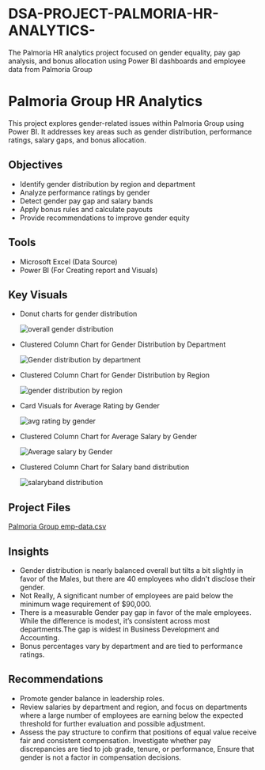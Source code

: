 # DSA-PROJECT-PALMORIA-HR-ANALYTICS-
The Palmoria HR analytics project focused on gender equality, pay gap analysis, and bonus allocation using Power BI dashboards and employee data from Palmoria Group
# Palmoria Group HR Analytics
This project explores gender-related issues within Palmoria Group using Power BI. It addresses key areas such as gender distribution, performance ratings, salary gaps, and bonus allocation.
## Objectives
- Identify gender distribution by region and department
- Analyze performance ratings by gender
- Detect gender pay gap and salary bands
- Apply bonus rules and calculate payouts
- Provide recommendations to improve gender equity

## Tools
- Microsoft Excel (Data Source)
- Power BI (For Creating report and Visuals)
## Key Visuals
- Donut charts for gender distribution

   ![overall gender distribution](https://github.com/user-attachments/assets/d1b0f1fa-c0e8-43cd-bff8-ba9613546e43)

- Clustered Column Chart for Gender Distribution by Department


   ![Gender distribution by department](https://github.com/user-attachments/assets/de4c0dbb-aee6-4c1e-9529-d01845dda70c)


- Clustered Column Chart for Gender Distribution by Region

   ![gender distribution by region](https://github.com/user-attachments/assets/8eed44b0-fa64-4a86-a637-074c62cec851)

- Card Visuals for Average Rating by Gender

   ![avg rating by gender](https://github.com/user-attachments/assets/619bbc45-f450-4edb-a4ab-0748aa84b44e)

- Clustered Column  Chart for Average Salary by Gender

   ![Average salary by Gender](https://github.com/user-attachments/assets/cd18fdf5-8c33-4807-bf49-05aaa2ffa870)

- Clustered Column Chart for Salary band distribution

   ![salaryband distribution](https://github.com/user-attachments/assets/118a94d0-bac6-468d-9fea-028dd8e404d1)

## Project Files
[Palmoria Group emp-data.csv](https://github.com/user-attachments/files/21047882/Palmoria.Group.emp-data.csv)



## Insights

- Gender distribution is nearly balanced overall but tilts a bit slightly in favor of the Males, but there are 40          employees who didn't disclose their gender.
- Not Really, A significant number of employees are paid below the minimum wage requirement of $90,000.
- There is a measurable Gender pay gap in favor of the male employees. While the difference is modest, it’s consistent     across most departments.The gap is widest in Business Development and Accounting.
- Bonus percentages vary by department and are tied to performance ratings.

##  Recommendations

- Promote gender balance in leadership roles.
- Review salaries by department and region, and focus on departments where a large number of employees are earning below   the expected threshold for further evaluation and possible adjustment.
- Assess the pay structure to confirm that positions of equal value receive fair and consistent compensation.
  Investigate whether pay discrepancies are tied to job grade, tenure, or performance, Ensure that gender is not a         factor in compensation decisions.



  





